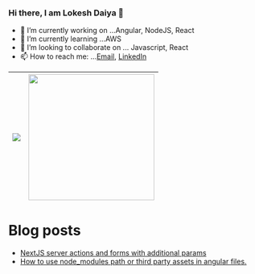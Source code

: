 ### Hi there, I am Lokesh Daiya 👋

- 🔭 I’m currently working on ...Angular, NodeJS, React
- 🌱 I’m currently learning ...AWS
- 👯 I’m looking to collaborate on ... Javascript, React
- 📫 How to reach me: ...[Email](mailto:ldlucky2009@gmail.com), [LinkedIn](https://www.linkedin.com/in/lokesh-daiya/)

<img src="https://github-readme-stats.vercel.app/api?username=lokeshdaiya&show_icons=true&theme=radical&include_all_commits=true">|<a href="https://stackoverflow.com/users/story/3717071"><img src="https://github-readme-stackoverflow.vercel.app/?userID=3717071&theme=dark" height="250"></a>
|--|--|


# Blog posts
<!-- BLOG-POST-LIST:START -->
- [NextJS server actions and forms with additional params](https://lokeshdaiya.medium.com/nextjs-server-actions-and-forms-with-additional-params-28db351457ad)
- [How to use node_modules path or third party assets in angular files.](https://dev.to/lokeshdaiya/how-to-use-nodemodules-path-or-third-party-assets-in-angular-files-1jdj)
<!-- BLOG-POST-LIST:END -->
